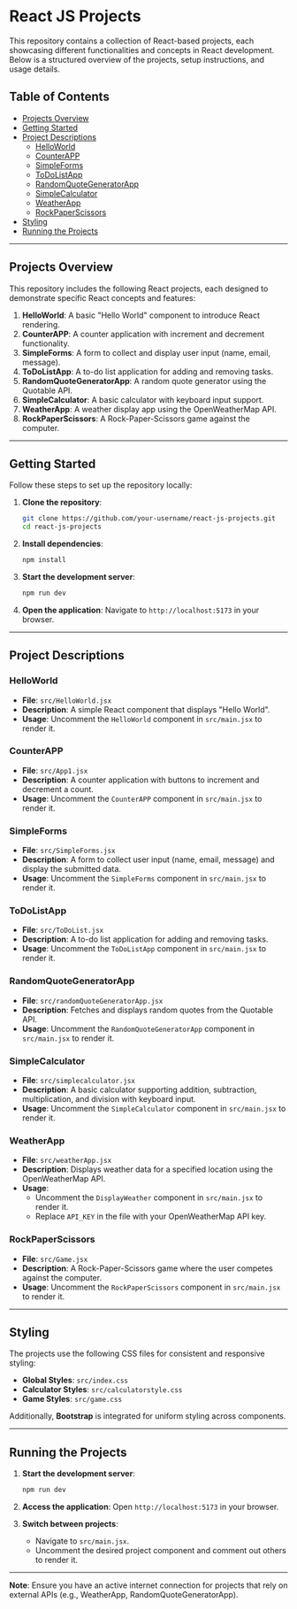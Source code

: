 # React JS Projects

This repository contains a collection of React-based projects, each showcasing different functionalities and concepts in React development. Below is a structured overview of the projects, setup instructions, and usage details.

## Table of Contents

- [Projects Overview](#projects-overview)
- [Getting Started](#getting-started)
- [Project Descriptions](#project-descriptions)
  - [HelloWorld](#helloworld)
  - [CounterAPP](#counterapp)
  - [SimpleForms](#simpleforms)
  - [ToDoListApp](#todolistapp)
  - [RandomQuoteGeneratorApp](#randomquotegeneratorapp)
  - [SimpleCalculator](#simplecalculator)
  - [WeatherApp](#weatherapp)
  - [RockPaperScissors](#rockpaperscissors)
- [Styling](#styling)
- [Running the Projects](#running-the-projects)

---

## Projects Overview

This repository includes the following React projects, each designed to demonstrate specific React concepts and features:

1. **HelloWorld**: A basic "Hello World" component to introduce React rendering.
2. **CounterAPP**: A counter application with increment and decrement functionality.
3. **SimpleForms**: A form to collect and display user input (name, email, message).
4. **ToDoListApp**: A to-do list application for adding and removing tasks.
5. **RandomQuoteGeneratorApp**: A random quote generator using the Quotable API.
6. **SimpleCalculator**: A basic calculator with keyboard input support.
7. **WeatherApp**: A weather display app using the OpenWeatherMap API.
8. **RockPaperScissors**: A Rock-Paper-Scissors game against the computer.

---

## Getting Started

Follow these steps to set up the repository locally:

1. **Clone the repository**:
   ```bash
   git clone https://github.com/your-username/react-js-projects.git
   cd react-js-projects
   ```

2. **Install dependencies**:
   ```bash
   npm install
   ```

3. **Start the development server**:
   ```bash
   npm run dev
   ```

4. **Open the application**:
   Navigate to `http://localhost:5173` in your browser.

---

## Project Descriptions

### HelloWorld
- **File**: `src/HelloWorld.jsx`
- **Description**: A simple React component that displays "Hello World".
- **Usage**: Uncomment the `HelloWorld` component in `src/main.jsx` to render it.

### CounterAPP
- **File**: `src/App1.jsx`
- **Description**: A counter application with buttons to increment and decrement a count.
- **Usage**: Uncomment the `CounterAPP` component in `src/main.jsx` to render it.

### SimpleForms
- **File**: `src/SimpleForms.jsx`
- **Description**: A form to collect user input (name, email, message) and display the submitted data.
- **Usage**: Uncomment the `SimpleForms` component in `src/main.jsx` to render it.

### ToDoListApp
- **File**: `src/ToDoList.jsx`
- **Description**: A to-do list application for adding and removing tasks.
- **Usage**: Uncomment the `ToDoListApp` component in `src/main.jsx` to render it.

### RandomQuoteGeneratorApp
- **File**: `src/randomQuoteGeneratorApp.jsx`
- **Description**: Fetches and displays random quotes from the Quotable API.
- **Usage**: Uncomment the `RandomQuoteGeneratorApp` component in `src/main.jsx` to render it.

### SimpleCalculator
- **File**: `src/simplecalculator.jsx`
- **Description**: A basic calculator supporting addition, subtraction, multiplication, and division with keyboard input.
- **Usage**: Uncomment the `SimpleCalculator` component in `src/main.jsx` to render it.

### WeatherApp
- **File**: `src/weatherApp.jsx`
- **Description**: Displays weather data for a specified location using the OpenWeatherMap API.
- **Usage**: 
  - Uncomment the `DisplayWeather` component in `src/main.jsx` to render it.
  - Replace `API_KEY` in the file with your OpenWeatherMap API key.

### RockPaperScissors
- **File**: `src/Game.jsx`
- **Description**: A Rock-Paper-Scissors game where the user competes against the computer.
- **Usage**: Uncomment the `RockPaperScissors` component in `src/main.jsx` to render it.

---

## Styling

The projects use the following CSS files for consistent and responsive styling:

- **Global Styles**: `src/index.css`
- **Calculator Styles**: `src/calculatorstyle.css`
- **Game Styles**: `src/game.css`

Additionally, **Bootstrap** is integrated for uniform styling across components.

---

## Running the Projects

1. **Start the development server**:
   ```bash
   npm run dev
   ```

2. **Access the application**:
   Open `http://localhost:5173` in your browser.

3. **Switch between projects**:
   - Navigate to `src/main.jsx`.
   - Uncomment the desired project component and comment out others to render it.

---

**Note**: Ensure you have an active internet connection for projects that rely on external APIs (e.g., WeatherApp, RandomQuoteGeneratorApp).
